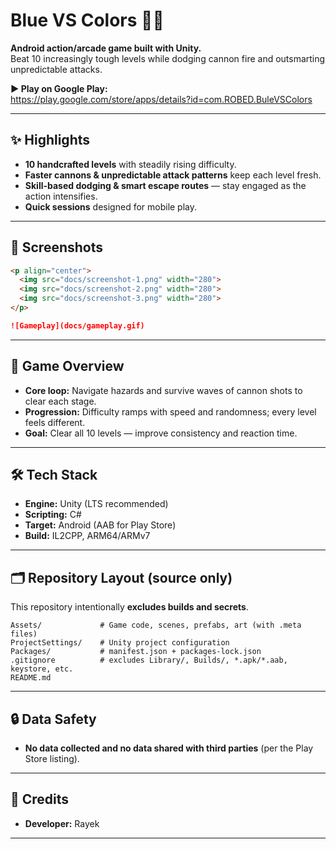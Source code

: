 # Blue VS Colors 🎯🌈

**Android action/arcade game built with Unity.**  
Beat 10 increasingly tough levels while dodging cannon fire and outsmarting unpredictable attacks.

**▶ Play on Google Play:**  
https://play.google.com/store/apps/details?id=com.ROBED.BuleVSColors

---

## ✨ Highlights
- **10 handcrafted levels** with steadily rising difficulty.  
- **Faster cannons & unpredictable attack patterns** keep each level fresh.  
- **Skill-based dodging & smart escape routes** — stay engaged as the action intensifies.  
- **Quick sessions** designed for mobile play.

---

## 📸 Screenshots

```html
<p align="center">
  <img src="docs/screenshot-1.png" width="280">
  <img src="docs/screenshot-2.png" width="280">
  <img src="docs/screenshot-3.png" width="280">
</p>
```

```md
![Gameplay](docs/gameplay.gif)
```

---

## 🧩 Game Overview
- **Core loop:** Navigate hazards and survive waves of cannon shots to clear each stage.  
- **Progression:** Difficulty ramps with speed and randomness; every level feels different.  
- **Goal:** Clear all 10 levels — improve consistency and reaction time.

---

## 🛠️ Tech Stack
- **Engine:** Unity (LTS recommended)  
- **Scripting:** C#  
- **Target:** Android (AAB for Play Store)  
- **Build:** IL2CPP, ARM64/ARMv7

---

## 🗂️ Repository Layout (source only)
This repository intentionally **excludes builds and secrets**.

```
Assets/             # Game code, scenes, prefabs, art (with .meta files)
ProjectSettings/    # Unity project configuration
Packages/           # manifest.json + packages-lock.json
.gitignore          # excludes Library/, Builds/, *.apk/*.aab, keystore, etc.
README.md
```

---

## 🔒 Data Safety
- **No data collected and no data shared with third parties** (per the Play Store listing).  

---

## 🙌 Credits
- **Developer:** Rayek  


---
